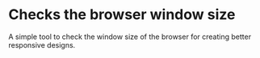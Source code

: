 # Checks the browser window size 
A simple tool to check the window size of the browser for creating better responsive designs.
